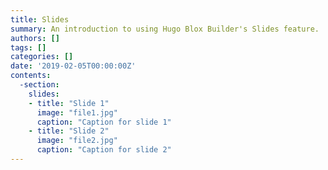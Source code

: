 ```yaml
---
title: Slides
summary: An introduction to using Hugo Blox Builder's Slides feature.
authors: []
tags: []
categories: []
date: '2019-02-05T00:00:00Z'
contents:
  -section:
    slides:
    - title: "Slide 1"
      image: "file1.jpg"
      caption: "Caption for slide 1"
    - title: "Slide 2"
      image: "file2.jpg"
      caption: "Caption for slide 2"
---
```

